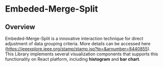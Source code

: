 # Embeded-Merge-Split

## Overview
Embeded-Merge-Split is a innovative interaction technique for direct adjustment of data grouping criteria. More details can be accessed here (https://ieeexplore.ieee.org/stamp/stamp.jsp?tp=&arnumber=8440855). This Library implements several visualization components that supports this functionality on React platform, including **histogram** and **bar chart**.



